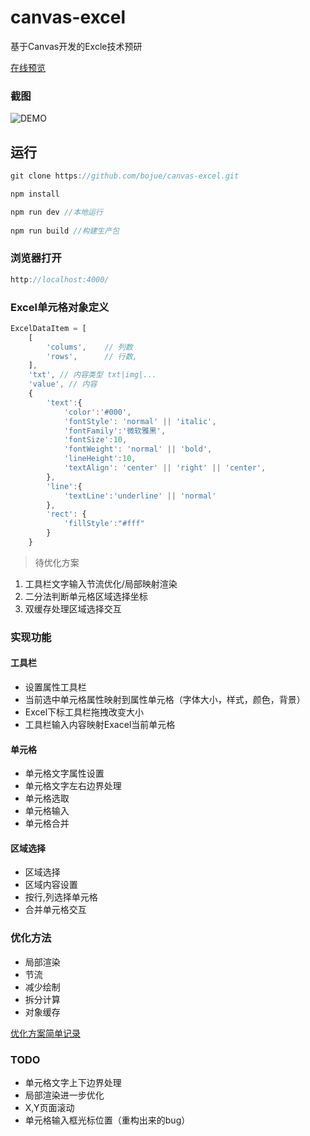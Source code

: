 # canvas-excel

基于Canvas开发的Excle技术预研

[在线预览](https://bojue.github.io/canvas-excel)


### 截图

![DEMO](https://github.com/bojue/canvas-excel/raw/master/src/assets/demo.PNG)


## 运行

```javaScript
git clone https://github.com/bojue/canvas-excel.git

npm install 

npm run dev //本地运行
 
npm run build //构建生产包

```

### 浏览器打开

```javaScript
http://localhost:4000/
```
### Excel单元格对象定义

```javaScript
ExcelDataItem = [
    [
        'colums',    // 列数
        'rows',      // 行数,
    ],     
    'txt', // 内容类型 txt|img|...
    'value', // 内容
    {
        'text':{
            'color':'#000',
            'fontStyle': 'normal' || 'italic',
            'fontFamily':'微软雅黑',
            'fontSize':10,
            'fontWeight': 'normal' || 'bold',
            'lineHeight':10,
            'textAlign': 'center' || 'right' || 'center',
        },
        'line':{
            'textLine':'underline' || 'normal'
        },
        'rect': {
            'fillStyle':"#fff"
        }
    }
```

> 待优化方案

1. 工具栏文字输入节流优化/局部映射渲染
2. 二分法判断单元格区域选择坐标
3. 双缓存处理区域选择交互


### 实现功能

#### 工具栏

- 设置属性工具栏
- 当前选中单元格属性映射到属性单元格（字体大小，样式，颜色，背景）
- Excel下标工具栏拖拽改变大小
- 工具栏输入内容映射Exacel当前单元格

#### 单元格

- 单元格文字属性设置
- 单元格文字左右边界处理
- 单元格选取
- 单元格输入
- 单元格合并

#### 区域选择

- 区域选择
- 区域内容设置
- 按行,列选择单元格
- 合并单元格交互

### 优化方法

- 局部渲染
- 节流
- 减少绘制
- 拆分计算
- 对象缓存

[优化方案简单记录](https://github.com/bojue/canvas-excel/issues/5)

### TODO

- 单元格文字上下边界处理
- 局部渲染进一步优化
- X,Y页面滚动
- 单元格输入框光标位置（重构出来的bug）




